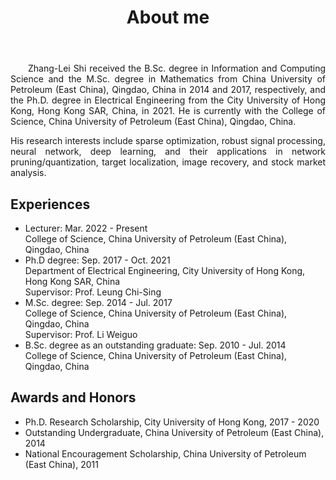 ﻿---
permalink: /
title: "About me"
excerpt: "About me"
author_profile: true
redirect_from: 
  - /about/
  - /about.html
---


<head>
   <style>
      .indent {
        text-align: justify;
        hyphens: auto;
        text-indent: 2em; 
      }
      .no-indent {
        text-align: justify;
        hyphens: auto;
        text-indent: 0; 
      }
   </style>
</head>
  
<body>
<p class="indent">
Zhang-Lei Shi received the B.Sc. degree in Information and Computing Science and the M.Sc. degree in Mathematics from China University of Petroleum (East China), Qingdao, China in 2014 and 2017, respectively, and the Ph.D. degree in Electrical Engineering from the City University of Hong Kong, Hong Kong SAR, China, in 2021. He is currently with the College of Science, China University of Petroleum (East China), Qingdao, China.
</p>

<p class="no-indent">
His research interests include sparse optimization, robust signal processing, neural network, deep learning, and their applications in network pruning/quantization, target localization, image recovery, and stock market analysis.
</p>
</body>

Experiences
----------
* Lecturer: Mar. 2022 - Present  
  College of Science, China University of Petroleum (East China), Qingdao, China
* Ph.D degree: Sep. 2017 - Oct. 2021    
  Department of Electrical Engineering, City University of Hong Kong, Hong Kong SAR, China    
  Supervisor: Prof. Leung Chi-Sing  
* M.Sc. degree: Sep. 2014 - Jul. 2017   
  College of Science, China University of Petroleum (East China), Qingdao, China   
  Supervisor: Prof. Li Weiguo  
* B.Sc. degree as an outstanding graduate: Sep. 2010 - Jul. 2014     
  College of Science, China University of Petroleum (East China), Qingdao, China

Awards and Honors
----------
* Ph.D. Research Scholarship, City University of Hong Kong, 2017 - 2020
* Outstanding Undergraduate, China University of Petroleum (East China), 2014
* National Encouragement Scholarship, China University of Petroleum (East China), 2011


<script>
var clustrmapsOptions = {
    width: '300px',
    height: '300px'
};
</script>
<script  type="text/javascript" id="clustrmaps" src="//clustrmaps.com/map_v2.js?d=G-l6dDdxrbBGbBmXMk7yQvaku5-ewZ6XA6M6H25O3LQ&cl=ffffff&w=a"></script>









